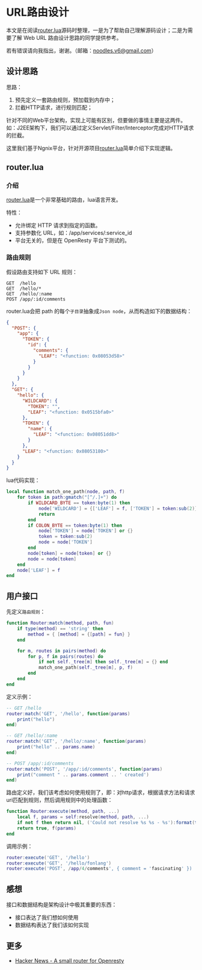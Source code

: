 <!---
@title URL路由设计
@category 开发手册
@tags lua,programming,web
-->
# URL路由设计

本文是在阅读[router.lua](https://github.com/APItools/router.lua)源码时整理，一是为了帮助自己理解源码设计；二是为需要了解 Web URL 路由设计思路的同学提供参考。

若有错误请向我指出，谢谢。（邮箱：noodles.v6@gmail.com）

## 设计思路

思路：
1. 预先定义一套路由规则，预加载到内存中；
1. 拦截HTTP请求，进行规则匹配；

针对不同的Web平台架构，实现上可能有区别，但要做的事情主要是这两件。如：J2EE架构下，我们可以通过定义Servlet/Filter/Interceptor完成对HTTP请求的拦截。

这里我们基于Ngnix平台，针对开源项目[router.lua](https://github.com/APItools/router.lua)简单介绍下实现逻辑。

## router.lua

### 介绍

[router.lua](https://github.com/APItools/router.lua)是一个非常基础的路由，lua语言开发。

特性：

* 允许绑定 HTTP 请求到指定的函数。
* 支持参数化 URL，如：/app/services/:service_id
* 平台无关的，但是在 OpenResty 平台下测试的。

### 路由规则

假设路由支持如下 URL 规则：
```
GET  /hello
GET  /hello/*
GET  /hello/:name
POST /app/:id/comments
```

router.lua会把 path 的每个`子目录`抽象成`Json node`，从而构造如下的数据结构：
```json
{
  "POST": {
    "app": {
      "TOKEN": {
        "id": {
          "comments": {
            "LEAF": "<function: 0x08053d58>"
          }
        }
      }
    }
  },
  "GET": {
    "hello": {
      "WILDCARD": {
        "TOKEN": "",
        "LEAF": "<function: 0x0515bfa0>"
      },
      "TOKEN": {
        "name": {
          "LEAF": "<function: 0x08051dd8>"
        }
      },
      "LEAF": "<function: 0x08053180>"
    }
  }
}
```

lua代码实现：
```lua
local function match_one_path(node, path, f)
    for token in path:gmatch("[^/.]+") do
        if WILDCARD_BYTE == token:byte(1) then
            node['WILDCARD'] = {['LEAF'] = f, ['TOKEN'] = token:sub(2)}
            return
        end
        if COLON_BYTE == token:byte(1) then
            node['TOKEN'] = node['TOKEN'] or {}
            token = token:sub(2)
            node = node['TOKEN']
        end
        node[token] = node[token] or {}
        node = node[token]
    end
    node['LEAF'] = f
end
```

## 用户接口

先定义`路由规则`：
```lua
function Router:match(method, path, fun)
    if type(method) == 'string' then
        method = { [method] = {[path] = fun} }
    end

    for m, routes in pairs(method) do
        for p, f in pairs(routes) do
            if not self._tree[m] then self._tree[m] = {} end
            match_one_path(self._tree[m], p, f)
        end
    end
end
```

定义示例：
```lua
-- GET /hello
router:match('GET', '/hello', function(params)
    print("hello")
end)

-- GET /hello/:name
router:match('GET', '/hello/:name', function(params)
    print("hello" .. params.name)
end)

-- POST /app/:id/comments
router:match('POST', '/app/:id/comments', function(params)
    print("comment " .. params.comment .. ' created')
end)

```

路由定义好，我们该考虑如何使用规则了，即：对http请求，根据请求方法和请求uri匹配到规则，然后调用规则中的处理函数：

```lua
function Router:execute(method, path, ...)
    local f, params = self:resolve(method, path, ...)
    if not f then return nil, ('Could not resolve %s %s - %s'):format(tostring(method), tostring(path), tostring(params)) end
    return true, f(params)
end
```

调用示例：
```lua
router:execute('GET', '/hello')
router:execute('GET', '/hello/fonlang')
router:execute('POST', /app/4/comments', { comment = 'fascinating' })

```

## 感想

接口和数据结构是架构设计中极其重要的东西：
- 接口表达了我们想如何使用
- 数据结构表达了我们该如何实现

## 更多

* [Hacker News - A small router for Openresty](https://news.ycombinator.com/item?id=7647595)
